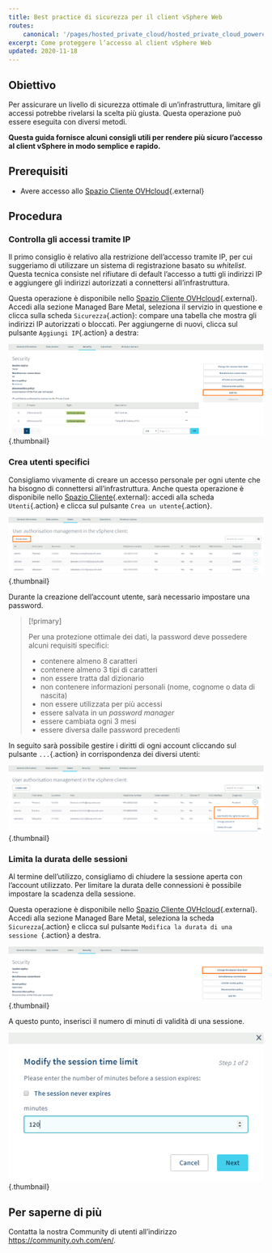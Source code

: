 ```yaml
---
title: Best practice di sicurezza per il client vSphere Web
routes:
    canonical: '/pages/hosted_private_cloud/hosted_private_cloud_powered_by_vmware/vsphere_access_security_advices'
excerpt: Come proteggere l’accesso al client vSphere Web
updated: 2020-11-18
---
```


## Obiettivo

Per assicurare un livello di sicurezza ottimale di un’infrastruttura, limitare gli accessi potrebbe rivelarsi la scelta più giusta. Questa operazione può essere eseguita con diversi metodi. 

**Questa guida fornisce alcuni consigli utili per rendere più sicuro l’accesso al client vSphere in modo semplice e rapido.**

## Prerequisiti

- Avere accesso allo [Spazio Cliente OVHcloud](https://www.ovh.com/auth/?action=gotomanager&from=https://www.ovh.it/&ovhSubsidiary=it){.external}

## Procedura

### Controlla gli accessi tramite IP

Il primo consiglio è relativo alla restrizione dell’accesso tramite IP, per cui suggeriamo di utilizzare un sistema di registrazione basato su <i>whitelist</i>. Questa tecnica consiste nel rifiutare di default l’accesso a tutti gli indirizzi IP e aggiungere gli indirizzi autorizzati a connettersi all’infrastruttura.

Questa operazione è disponibile nello [Spazio Cliente OVHcloud](https://www.ovh.com/auth/?action=gotomanager&from=https://www.ovh.it/&ovhSubsidiary=it){.external}. Accedi alla sezione Managed Bare Metal, seleziona il servizio in questione e clicca sulla scheda `Sicurezza`{.action}: compare una tabella che mostra gli indirizzi IP autorizzati o bloccati. Per aggiungerne di nuovi, clicca sul pulsante `Aggiungi IP`{.action} a destra:

![Aggiunta di IP](images/adding_ip.png){.thumbnail}

### Crea utenti specifici

Consigliamo vivamente di creare un accesso personale per ogni utente che ha bisogno di connettersi all’infrastruttura. Anche questa operazione è disponibile nello [Spazio Cliente](https://www.ovh.com/auth/?action=gotomanager&from=https://www.ovh.it/&ovhSubsidiary=it){.external}: accedi alla scheda `Utenti`{.action} e clicca sul pulsante `Crea un utente`{.action}.

![Utenti](images/users.png){.thumbnail}

Durante la creazione dell’account utente, sarà necessario impostare una password.

> [!primary]
>
> Per una protezione ottimale dei dati, la password deve possedere alcuni requisiti specifici:
>
> - contenere almeno 8 caratteri
> - contenere almeno 3 tipi di caratteri
> - non essere tratta dal dizionario
> - non contenere informazioni personali (nome, cognome o data di nascita)
> - non essere utilizzata per più accessi
> - essere salvata in un <i>password manager</i>
> - essere cambiata ogni 3 mesi
> - essere diversa dalle password precedenti
>

In seguito sarà possibile gestire i diritti di ogni account cliccando sul pulsante `...`{.action} in corrispondenza dei diversi utenti:

![Modifica dei parametri degli utenti](images/users_edit.png){.thumbnail}

### Limita la durata delle sessioni

Al termine dell’utilizzo, consigliamo di chiudere la sessione aperta con l’account utilizzato.   Per limitare la durata delle connessioni è possibile impostare la scadenza della sessione.

Questa operazione è disponibile nello [Spazio Cliente OVHcloud](https://www.ovh.com/auth/?action=gotomanager&from=https://www.ovh.it/&ovhSubsidiary=it){.external}. Accedi alla sezione Managed Bare Metal, seleziona la scheda `Sicurezza`{.action} e clicca sul pulsante `Modifica la durata di una sessione `{.action} a destra.

![Scadenza della sessione](images/security-expiration.png){.thumbnail}

A questo punto, inserisci il numero di minuti di validità di una sessione.

![Scadenza della sessione](images/expiration.png){.thumbnail}

## Per saperne di più

Contatta la nostra Community di utenti all’indirizzo <https://community.ovh.com/en/>.
